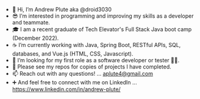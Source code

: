 - 👋 Hi, I’m Andrew Plute aka @droid3030
- 😎 I’m interested in programming and improving my skills as a developer and teammate.
- 🎓 I am a recent graduate of Tech Elevator's Full Stack Java boot camp (December 2022).
- ☕ I’m currently working with Java, Spring Boot, RESTful APIs, SQL, databases, and Vue.js (HTML, CSS, Javascript).
- 💞️ I’m looking for my first role as a software developer or tester 🤞🤞.
- 🚀 Please see my repos for copies of projects I have completed.
- 📫 Reach out with any questions!    ...     aplute4@gmail.com
- ➕ And feel free to connect with me on LinkedIn     ...     https://www.linkedin.com/in/andrew-plute/

<!---
droid3030/droid3030 is a ✨ special ✨ repository because its `README.md` (this file) appears on your GitHub profile.
You can click the Preview link to take a look at your changes.
--->
